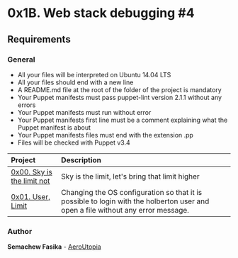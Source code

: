 # 0x1B. Web stack debugging #4

## Requirements

### General

* All your files will be interpreted on Ubuntu 14.04 LTS
* All your files should end with a new line
* A README.md file at the root of the folder of the project is mandatory
* Your Puppet manifests must pass puppet-lint version 2.1.1 without any errors
* Your Puppet manifests must run without error
* Your Puppet manifests first line must be a comment explaining what the Puppet manifest is about
* Your Puppet manifests files must end with the extension .pp
* Files will be checked with Puppet v3.4

| Project | Description |
| :--- | :---|
| [0x00. Sky is the limit not ](./0-the_sky_is_the_limit_not.pp) | Sky is the limit, let's bring that limit higher |
| [0x01. User, Limit ](./1-user_limit.pp) | Changing the OS configuration so that it is possible to login with the holberton user and open a file without any error message. |

### Author

**Semachew Fasika** - [AeroUtopia](https://github.com/AeroUtopia)
